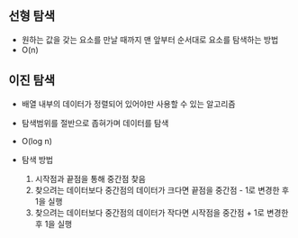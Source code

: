 ## 선형 탐색
- 원하는 값을 갖는 요소를 만날 때까지 맨 앞부터 순서대로 요소를 탐색하는 방법
- O(n)

## 이진 탐색
- 배열 내부의 데이터가 정렬되어 있어야만 사용할 수 있는 알고리즘
- 탐색범위를 절반으로 좁혀가며 데이터를 탐색
- O(log n)
- 탐색 방법
    
  1. 시작점과 끝점을 통해 중간점 찾음
  2. 찾으려는 데이터보다 중간점의 데이터가 크다면 끝점을 중간점 - 1로 변경한 후 1을 실행
  3. 찾으려는 데이터보다 중간점의 데이터가 작다면 시작점을 중간점 + 1로 변경한 후 1을 실행

